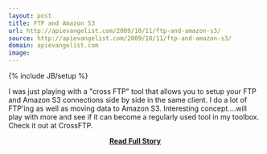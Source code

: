 ```yaml
---
layout: post
title: FTP and Amazon S3
url: http://apievangelist.com/2009/10/11/ftp-and-amazon-s3/
source: http://apievangelist.com/2009/10/11/ftp-and-amazon-s3/
domain: apievangelist.com
image: 
---
```

{% include JB/setup %}<p>I was just playing with a "cross FTP" tool that allows you to setup your FTP and Amazon S3 connections side by side in the same client.
I do a lot of FTP'ing as well as moving data to Amazon S3. Interesting concept....will play with more and see if it can become a regularly used tool in my toolbox.
Check it out at CrossFTP.</p>
<center><p><a href="http://apievangelist.com/2009/10/11/ftp-and-amazon-s3/" style='padding:25px; font-sze:18px; font-weight: bold;'>Read Full Story</a></p></center>
